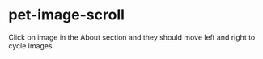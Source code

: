 # pet-image-scroll
Click on image in the About section and they should move left and right to cycle images
